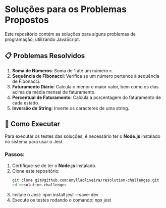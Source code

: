 # Soluções para os Problemas Propostos

Este repositório contém as soluções para alguns problemas de programação, utilizando JavaScript.

## 📋 Problemas Resolvidos

1. **Soma de Números**: Soma de 1 até um número `n`.
2. **Sequência de Fibonacci**: Verifica se um número pertence à sequência de Fibonacci.
3. **Faturamento Diário**: Calcula o menor e maior valor, bem como os dias acima da média mensal de faturamento.
4. **Percentual de Faturamento**: Calcula a porcentagem do faturamento de cada estado.
5. **Inversão de String**: Inverte os caracteres de uma string.

## 🚀 Como Executar

Para executar os testes das soluções, é necessário ter o **Node.js** instalado no sistema para usar o Jest.

### Passos:

1. Certifique-se de ter o **Node.js** instalado.
2. Clone este repositório:
   ```bash
   git clone git@github.com:enyllaoliveira/resolution-challenges.git
   cd resolution-challenges
3. Instale o Jest:
   npm install jest --save-dev
4. Execute os testes rodando o comando:
   npx jest
